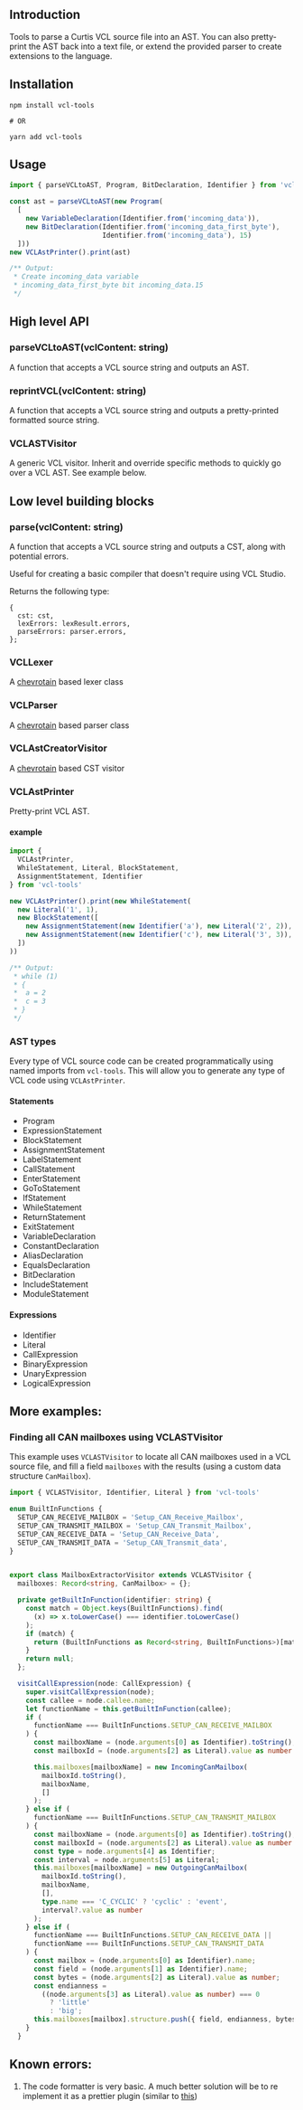 ## Introduction

Tools to parse a Curtis VCL source file into an AST. You can also pretty-print the AST back into a text file, or extend
the provided parser to create extensions to the language.

## Installation
```
npm install vcl-tools

# OR

yarn add vcl-tools
```

## Usage
```typescript
import { parseVCLtoAST, Program, BitDeclaration, Identifier } from 'vcl-tools'

const ast = parseVCLtoAST(new Program(
  [
    new VariableDeclaration(Identifier.from('incoming_data')),
    new BitDeclaration(Identifier.from('incoming_data_first_byte'), 
                       Identifier.from('incoming_data'), 15)
  ]))
new VCLAstPrinter().print(ast)

/** Output:
 * Create incoming_data variable
 * incoming_data_first_byte bit incoming_data.15
 */
```

## High level API

### parseVCLtoAST(vclContent: string)

A function that accepts a VCL source string and outputs an AST.

### reprintVCL(vclContent: string)

A function that accepts a VCL source string and outputs a pretty-printed formatted source string.

### VCLASTVisitor

A generic VCL visitor. Inherit and override specific methods to quickly go over a VCL AST. See example below.

## Low level building blocks

### parse(vclContent: string)

A function that accepts a VCL source string and outputs a CST, along with potential errors.

Useful for creating a basic compiler that doesn't require using VCL Studio.

Returns the following type:

```
{
  cst: cst,
  lexErrors: lexResult.errors,
  parseErrors: parser.errors,
};
```

### VCLLexer

A [chevrotain](https://github.com/SAP/chevrotain) based lexer class

### VCLParser

A [chevrotain](https://github.com/SAP/chevrotain) based parser class

### VCLAstCreatorVisitor

A [chevrotain](https://github.com/SAP/chevrotain) based CST visitor

### VCLAstPrinter

Pretty-print VCL AST.

#### example

```typescript
import {
  VCLAstPrinter,
  WhileStatement, Literal, BlockStatement,
  AssignmentStatement, Identifier
} from 'vcl-tools'

new VCLAstPrinter().print(new WhileStatement(
  new Literal('1', 1),
  new BlockStatement([
    new AssignmentStatement(new Identifier('a'), new Literal('2', 2)),
    new AssignmentStatement(new Identifier('c'), new Literal('3', 3)),
  ])
))

/** Output:
 * while (1)
 * {
 *  a = 2
 *  c = 3
 * }
 */
```

### AST types
Every type of VCL source code can be created programmatically using named imports from `vcl-tools`.
This will allow you to generate any type of VCL code using `VCLAstPrinter`.

#### Statements
* Program
* ExpressionStatement
* BlockStatement
* AssignmentStatement
* LabelStatement
* CallStatement
* EnterStatement
* GoToStatement
* IfStatement
* WhileStatement
* ReturnStatement
* ExitStatement
* VariableDeclaration
* ConstantDeclaration
* AliasDeclaration
* EqualsDeclaration
* BitDeclaration
* IncludeStatement
* ModuleStatement
#### Expressions
* Identifier
* Literal
* CallExpression
* BinaryExpression
* UnaryExpression
* LogicalExpression

## More examples:

### Finding all CAN mailboxes using VCLASTVisitor

This example uses `VCLASTVisitor` to locate all CAN mailboxes used in a VCL source file, and fill a field `mailboxes`
with the results (using a custom data structure `CanMailbox`).

```typescript
import { VCLASTVisitor, Identifier, Literal } from 'vcl-tools'

enum BuiltInFunctions {
  SETUP_CAN_RECEIVE_MAILBOX = 'Setup_CAN_Receive_Mailbox',
  SETUP_CAN_TRANSMIT_MAILBOX = 'Setup_CAN_Transmit_Mailbox',
  SETUP_CAN_RECEIVE_DATA = 'Setup_CAN_Receive_Data',
  SETUP_CAN_TRANSMIT_DATA = 'Setup_CAN_Transmit_data',
}


export class MailboxExtractorVisitor extends VCLASTVisitor {
  mailboxes: Record<string, CanMailbox> = {};

  private getBuiltInFunction(identifier: string) {
    const match = Object.keys(BuiltInFunctions).find(
      (x) => x.toLowerCase() === identifier.toLowerCase()
    );
    if (match) {
      return (BuiltInFunctions as Record<string, BuiltInFunctions>)[match];
    }
    return null;
  };

  visitCallExpression(node: CallExpression) {
    super.visitCallExpression(node);
    const callee = node.callee.name;
    let functionName = this.getBuiltInFunction(callee);
    if (
      functionName === BuiltInFunctions.SETUP_CAN_RECEIVE_MAILBOX
    ) {
      const mailboxName = (node.arguments[0] as Identifier).toString();
      const mailboxId = (node.arguments[2] as Literal).value as number

      this.mailboxes[mailboxName] = new IncomingCanMailbox(
        mailboxId.toString(),
        mailboxName,
        []
      );
    } else if (
      functionName === BuiltInFunctions.SETUP_CAN_TRANSMIT_MAILBOX
    ) {
      const mailboxName = (node.arguments[0] as Identifier).toString();
      const mailboxId = (node.arguments[2] as Literal).value as number
      const type = node.arguments[4] as Identifier;
      const interval = node.arguments[5] as Literal;
      this.mailboxes[mailboxName] = new OutgoingCanMailbox(
        mailboxId.toString(),
        mailboxName,
        [],
        type.name === 'C_CYCLIC' ? 'cyclic' : 'event',
        interval?.value as number
      );
    } else if (
      functionName === BuiltInFunctions.SETUP_CAN_RECEIVE_DATA ||
      functionName === BuiltInFunctions.SETUP_CAN_TRANSMIT_DATA
    ) {
      const mailbox = (node.arguments[0] as Identifier).name;
      const field = (node.arguments[1] as Identifier).name;
      const bytes = (node.arguments[2] as Literal).value as number;
      const endianness =
        ((node.arguments[3] as Literal).value as number) === 0
          ? 'little'
          : 'big';
      this.mailboxes[mailbox].structure.push({ field, endianness, bytes });
    }
  }
```

## Known errors:

1) The code formatter is very basic. A much better solution will be to re implement it as a prettier plugin (similar
   to [this](https://github.com/jhipster/prettier-java))
